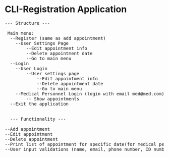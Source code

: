# CLI-Registration Application

<pre>
--- Structure ---

 Main menu:
  --Register (same as add appointment) 
    --User Settings Page
        --Edit appointment info
        --Delete appointment date
        --Go to main menu
  --Login
    --User Login
        --User settings page
            --Edit appointment info
            --Delete appointment date
            --Go to main menu
    --Medical Personnel Login (login with email med@med.com)
        -- Show appointments
  --Exit the application
  
  
  --- Functionality ---
  
--Add appointment
--Edit appointment
--Delete appointment
--Print list of appointment for specific date(for medical personnel)
--User input validations (name, email, phone number, ID number, date, time)
